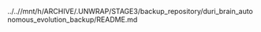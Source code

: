 ../..//mnt/h/ARCHIVE/.UNWRAP/STAGE3/backup_repository/duri_brain_autonomous_evolution_backup/README.md